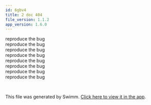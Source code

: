 ```yaml
---
id: 6gbv4
title: 2 doc 404
file_version: 1.1.2
app_version: 1.6.0
---
```


reproduce the bug<br/>
reproduce the bug<br/>
reproduce the bug<br/>
reproduce the bug<br/>
reproduce the bug<br/>
reproduce the bug<br/>
reproduce the bug<br/>
reproduce the bug<br/>

<br/>

This file was generated by Swimm. [Click here to view it in the app](https://swimm-web-app.web.app/repos/Z2l0aHViJTNBJTNBTm9hUmVwbyUzQSUzQU5vYW96ZXI=/docs/6gbv4).
